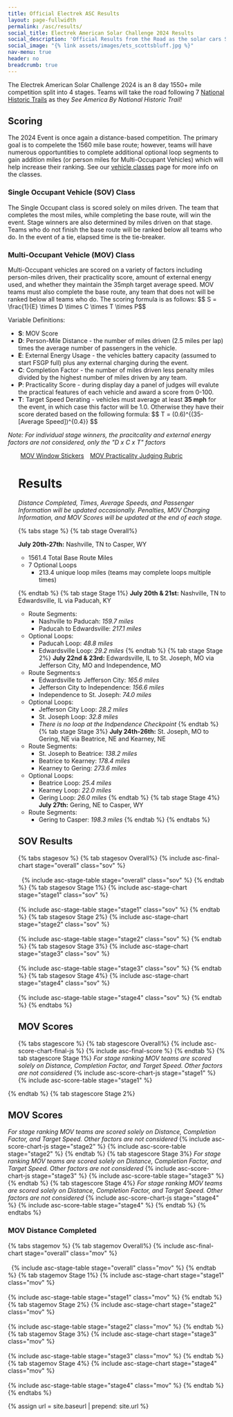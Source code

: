 ```yaml
---
title: Official Electrek ASC Results
layout: page-fullwidth
permalink: /asc/results/
social_title: Electrek American Solar Challenge 2024 Results
social_description: 'Official Results from the Road as the solar cars See America By National Historic Trail'
social_image: "{% link assets/images/ets_scottsbluff.jpg %}"
nav-menu: true
header: no
breadcrumb: true
---
```


The Electrek American Solar Challenge 2024 is an 8 day 1550+ mile competition split into 4 stages. Teams will take the road following 7 [National Historic Trails](https://www.nps.gov/subjects/nationaltrailssystem/national-historic-trails.htm) as they _See America By National Historic Trail!_


## Scoring 

The 2024 Event is once again a distance-based competition. The primary goal is to compelete the 1560 mile base route; however, teams will have numerous opportuntities to complete additional optional loop segments to gain addition miles (or person miles for Multi-Occupant Vehicles) which will help increase their ranking. See our [vehicle classes](https://www.americansolarchallenge.org/the-competition/vehicle-classes/) page for more info on the classes.


### Single Occupant Vehicle (SOV) Class
The Single Occupant class is scored solely on miles driven. The team that completes the most miles, while completing the base route, will win the event. Stage winners are also determined by miles driven on that stage. Teams who do not finish the base route will be ranked below all teams who do. In the event of a tie, elapsed time is the tie-breaker. 

### Multi-Occupant Vehicle (MOV) Class
Multi-Occupant vehicles are scored on a variety of factors including person-miles driven, their practicality score, amount of external energy used, and whether they maintain the 35mph target average speed. MOV teams must also complete the base route, any team that does not will be ranked below all teams who do. The scoring formula is as follows: \$$ S = \frac{1}{E} \times D \times C \times T \times P$$

Variable Definitions: 
- __S__: MOV Score
- __D__: Person-Mile Distance - the number of miles driven (2.5 miles per lap) times the average number of passengers in the vehicle. 
- __E__: External Energy Usage - the vehicles battery capacity (assumed to start FSGP full) plus any external charging during the event. 
- __C__: Completion Factor - the number of miles driven less penalty miles divided by the highest number of miles driven by any team. 
- __P__: Practicality Score - during display day a panel of judges will evalute the practical features of each vehicle and award a score from 0-100.
- __T__: Target Speed Derating - vehicles must average at least <b>35 mph</b> for the event, in which case this factor will be 1.0. Otherwise they have their score derated based on the following formula: \$$ T = (0.6)^{(35-[Average Speed])^{0.4}} $$

_Note: For individual stage winners, the pracitcality and external energy factors are not considered, only the "D x C x T" factors_

<ul class="actions">
<a href="https://www.americansolarchallenge.org/ASC/wp-content/uploads/2024/07/MOV-Team-Window-Stickers.pdf" class="button special" style="margin:5px">MOV Window Stickers</a>
<a href="https://www.americansolarchallenge.org/ASC/wp-content/uploads/2024/07/ASC-2024-MOV-Practicality-Rubric-Template.pdf" class="button special" style="margin:5px">MOV Practicality Judging Rubric</a>


# Results

_Distance Completed, Times, Average Speeds, and Passenger Information will be updated occasionally. Penalties, MOV Charging Information, and MOV Scores will be updated at the end of each stage._


{% tabs stage %}
{% tab stage Overall%}

__July 20th-27th:__ Nashville, TN to Casper, WY
- 1561.4 Total Base Route Miles
- 7 Optional Loops
    - 213.4 unique loop miles (teams may complete loops multiple times)

{% endtab %}
{% tab stage Stage 1%}
__July 20th & 21st:__ Nashville, TN to Edwardsville, IL via Paducah, KY
- Route Segments:
  - Nashville to Paducah: <i>159.7 miles</i>
  - Paducah to Edwardsville: <i>217.1 miles</i>
- Optional Loops:
  - Paducah Loop: <i>48.8 miles</i>
  - Edwardsville Loop: <i>29.2 miles</i>
{% endtab %}
{% tab stage Stage 2%}
__July 22nd & 23rd:__ Edwardsville, IL to St. Joseph, MO via Jefferson City, MO and Independence, MO
- Route Segments:s
  - Edwardsville to Jefferson City: <i>165.6 miles</i>
  - Jefferson City to Independence: <i>156.6 miles</i>
  - Independence to St. Joseph: <i>74.0 miles</i>
- Optional Loops:
  - Jefferson City Loop: <i>28.2 miles</i>
  - St. Joseph Loop: <i>32.8 miles</i>
  - _There is no loop at the Indpendence Checkpoint_
{% endtab %}
{% tab stage Stage 3%}
__July 24th-26th:__ St. Joseph, MO to Gering, NE via Beatrice, NE and Kearney, NE
- Route Segments:
  - St. Joseph to Beatrice: <i>138.2 miles</i>
  - Beatrice to Kearney: <i>178.4 miles</i>
  - Kearney to Gering: <i>273.6 miles</i>
- Optional Loops:
  - Beatrice Loop: <i>25.4 miles</i>
  - Kearney Loop: <i>22.0 miles</i>
  - Gering Loop: <i>26.0 miles</i>
{% endtab %}
{% tab stage Stage 4%}
__July 27th:__ Gering, NE to Casper, WY
- Route Segments:
  - Gering to Casper: <i>198.3 miles</i>
{% endtab %}
{% endtabs %}
## SOV Results
{% tabs stagesov %}
{% tab stagesov Overall%}
{% include asc-final-chart stage="overall" class="sov" %}
<br>&nbsp;
<br>&nbsp;
{% include asc-stage-table stage="overall" class="sov" %}
{% endtab %}
{% tab stagesov Stage 1%}
{% include asc-stage-chart stage="stage1" class="sov" %}
<br>&nbsp;<br>
{% include asc-stage-table stage="stage1" class="sov" %}
{% endtab %}
{% tab stagesov Stage 2%}
{% include asc-stage-chart stage="stage2" class="sov" %}
<br>&nbsp;<br>
{% include asc-stage-table stage="stage2" class="sov" %}
{% endtab %}
{% tab stagesov Stage 3%}
{% include asc-stage-chart stage="stage3" class="sov" %}
<br>&nbsp;<br>
{% include asc-stage-table stage="stage3" class="sov" %}
{% endtab %}
{% tab stagesov Stage 4%}
{% include asc-stage-chart stage="stage4" class="sov" %}
<br>&nbsp;<br>
{% include asc-stage-table stage="stage4" class="sov" %}
{% endtab %}
{% endtabs %}
<br>
## MOV Scores
{% tabs stagescore %}
{% tab stagescore Overall%}
{% include asc-score-chart-final-js %}
{% include asc-final-score %}
{% endtab %}
{% tab stagescore Stage 1%}
_For stage ranking MOV teams are scored solely on Distance, Completion Factor, and Target Speed. Other factors are not considered_
{% include asc-score-chart-js stage="stage1" %}
{% include asc-score-table stage="stage1" %}

</ul>

{% endtab %}
{% tab stagescore Stage 2%}
## MOV Scores
_For stage ranking MOV teams are scored solely on Distance, Completion Factor, and Target Speed. Other factors are not considered_
{% include asc-score-chart-js stage="stage2" %}
{% include asc-score-table stage="stage2" %}
{% endtab %}
{% tab stagescore Stage 3%}
_For stage ranking MOV teams are scored solely on Distance, Completion Factor, and Target Speed. Other factors are not considered_
{% include asc-score-chart-js stage="stage3" %}
{% include asc-score-table stage="stage3" %}
{% endtab %}
{% tab stagescore Stage 4%}
_For stage ranking MOV teams are scored solely on Distance, Completion Factor, and Target Speed. Other factors are not considered_
{% include asc-score-chart-js stage="stage4" %}
{% include asc-score-table stage="stage4" %}
{% endtab %}
{% endtabs %}
<br>
### MOV Distance Completed
{% tabs stagemov %}
{% tab stagemov Overall%}
{% include asc-final-chart stage="overall" class="mov" %}
<br>&nbsp;
<br>&nbsp;
{% include asc-stage-table stage="overall" class="mov" %}
{% endtab %}
{% tab stagemov Stage 1%}
{% include asc-stage-chart stage="stage1" class="mov" %}
<br>&nbsp;<br>
{% include asc-stage-table stage="stage1" class="mov" %}
{% endtab %}
{% tab stagemov Stage 2%}
{% include asc-stage-chart stage="stage2" class="mov" %}
<br>&nbsp;<br>
{% include asc-stage-table stage="stage2" class="mov" %}
{% endtab %}
{% tab stagemov Stage 3%}
{% include asc-stage-chart stage="stage3" class="mov" %}
<br>&nbsp;<br>
{% include asc-stage-table stage="stage3" class="mov" %}
{% endtab %}
{% tab stagemov Stage 4%}
{% include asc-stage-chart stage="stage4" class="mov" %}
<br>&nbsp;<br>
{% include asc-stage-table stage="stage4" class="mov" %}
{% endtab %}
{% endtabs %}

{% assign url = site.baseurl | prepend: site.url %}
<link rel="stylesheet" href="{{ url }}/assets/css/tabs.css">
<script src="{{ url }}/assets/js/tabs.js"></script>
<script> jekyllTabs.init({
    syncTabsWithSameLabels: true,
});
</script>
<script type="text/javascript" async
  src="https://cdnjs.cloudflare.com/ajax/libs/mathjax/2.7.1/MathJax.js?config=TeX-MML-AM_CHTML">
</script>



